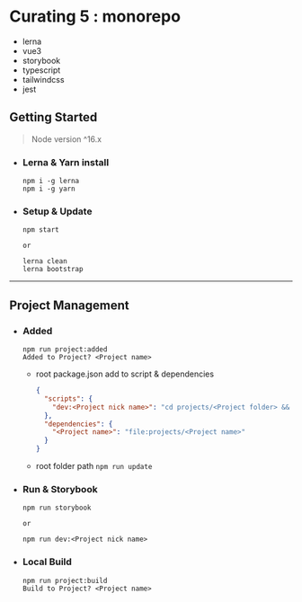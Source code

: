 # Curating 5 : monorepo
- lerna
- vue3
- storybook
- typescript
- tailwindcss
- jest

## Getting Started
>Node version ^16.x
- ### Lerna & Yarn install
  ```
  npm i -g lerna
  npm i -g yarn
  ```
- ### Setup & Update
  ```
  npm start
    
  or
    
  lerna clean
  lerna bootstrap
  ```
---
## Project Management
- ### Added
    ```
    npm run project:added
    Added to Project? <Project name>
    ```
  - root package.json add to script & dependencies
    ```json
    {
      "scripts": {
        "dev:<Project nick name>": "cd projects/<Project folder> && npm run serve"
      },
      "dependencies": {
        "<Project name>": "file:projects/<Project name>"
      }
    }
    ```
  - root folder path ```npm run update```
- ### Run & Storybook
    ```
    npm run storybook
    
    or
  
    npm run dev:<Project nick name>  
    ```
- ### Local Build
    ```
    npm run project:build
    Build to Project? <Project name>
    ```
